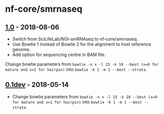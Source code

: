 # nf-core/smrnaseq

## [1.0](https://github.com/nf-core/smrnaseq/releases/tag/1.0) - 2018-08-06
* Switch from SciLifeLab/NGI-smRNAseq to nf-core/smrnaseq.
* Use Bowtie 1 instead of Bowtie 2 for the alignment to host reference genome.
* Add option for sequencing centre in BAM file.

Change bowtie parameters from `bowtie -n x -l 15 -k 10 --best (x=0 for mature and x=1 for hairpin)` into `bowtie -k 1 -m 1 --best --strata`.

## [0.1dev](https://github.com/SciLifeLab/NGI-smRNAseq/releases/tag/0.1dev) - 2018-05-14
* Change bowtie parameters from `bowtie -n x -l 15 -k 10 --best (x=0 for mature and x=1 for hairpin)` into `bowtie -k 1 -m 1 --best --strata`.
